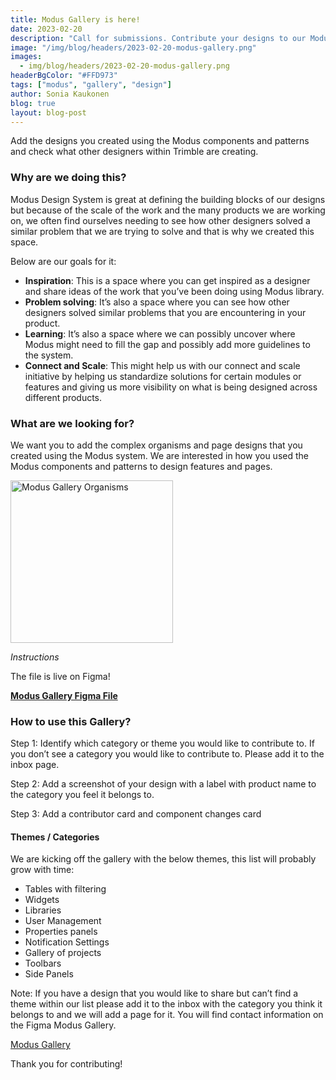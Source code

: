 ```yaml
---
title: Modus Gallery is here!
date: 2023-02-20
description: "Call for submissions. Contribute your designs to our Modus Gallery."
image: "/img/blog/headers/2023-02-20-modus-gallery.png"
images:
  - img/blog/headers/2023-02-20-modus-gallery.png
headerBgColor: "#FFD973"
tags: ["modus", "gallery", "design"]
author: Sonia Kaukonen
blog: true
layout: blog-post
---
```


Add the designs you created using the Modus components and patterns and check what other designers within Trimble are creating.

### Why are we doing this?

Modus Design System is great at defining the building blocks of our designs but because of the scale of the work and the many products we are working on, we often find ourselves needing to see how other designers solved a similar problem that we are trying to solve and that is why we created this space.

Below are our goals for it:

- **Inspiration**: This is a space where you can get inspired as a designer and share ideas of the work that you’ve been doing using Modus library.
- **Problem solving**: It’s also a space where you can see how other designers solved similar problems that you are encountering in your product.
- **Learning**: It’s also a space where we can possibly uncover where Modus might need to fill the gap and possibly add more guidelines to the system.
- **Connect and Scale**: This might help us with our connect and scale initiative by helping us standardize solutions for certain modules or features and giving us more visibility on what is being designed across different products.

### What are we looking for?

We want you to add the complex organisms and page designs that you created using the Modus system. We are interested in how you used the Modus components and patterns to design features and pages.

<img src="/img/news/gallery-organisms.png" alt="Modus Gallery Organisms" class="img-fluid" height="260 p-2">

*Instructions*

The file is live on Figma!

**[Modus Gallery Figma File](https://www.figma.com/file/Z2JW3QjMB0tO5f1kAYytAB/Modus-Gallery?node-id=1%3A2&t=qCILCNBFjXCkQ659-1)**

### How to use this Gallery?

Step 1: Identify which category or theme you would like to contribute to. If you don’t see a category you would like to contribute to. Please add it to the inbox page.

Step 2: Add a screenshot of your design with a label with product name to the category you feel it belongs to.

Step 3: Add a contributor card and component changes card

#### Themes / Categories

We are kicking off the gallery with the below themes, this list will probably grow with time:
- Tables with filtering
- Widgets
- Libraries
- User Management
- Properties panels
- Notification Settings
- Gallery of projects
- Toolbars
- Side Panels

Note: If you have a design that you would like to share but can’t find a theme within our list please add it to the inbox with the category you think it belongs to and we will add a page for it. You will find contact information on the Figma Modus Gallery.

<a href="https://www.figma.com/file/Z2JW3QjMB0tO5f1kAYytAB/Modus-Gallery?node-id=1%3A2&t=qCILCNBFjXCkQ659-1" target="_blank" rel="noopener" class="btn btn-primary mb-1">
Modus Gallery
</a>

Thank you for contributing!

